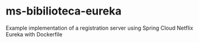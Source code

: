 # ms-bibilioteca-eureka
Example implementation of a registration server using Spring Cloud Netflix Eureka with Dockerfile
